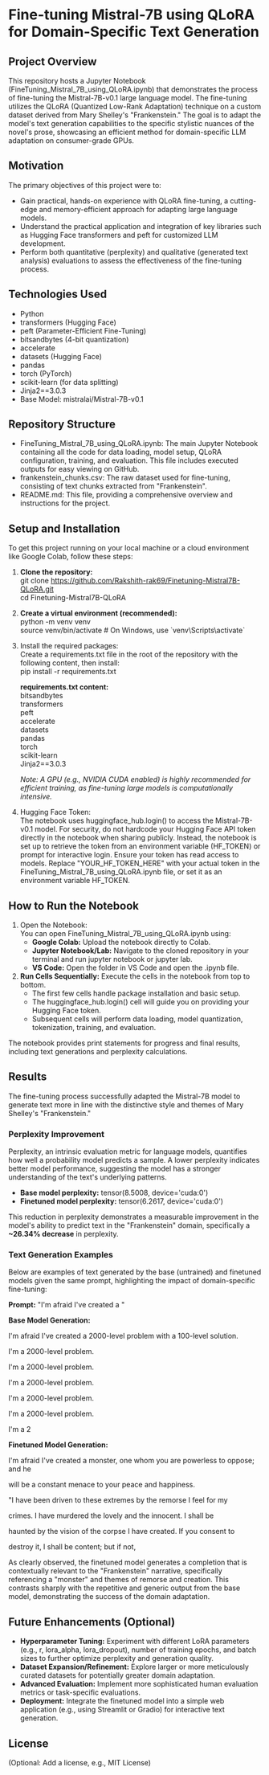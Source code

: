 # **Fine-tuning Mistral-7B using QLoRA for Domain-Specific Text Generation**

## **Project Overview**

This repository hosts a Jupyter Notebook (FineTuning\_Mistral\_7B\_using\_QLoRA.ipynb) that demonstrates the process of fine-tuning the Mistral-7B-v0.1 large language model. The fine-tuning utilizes the QLoRA (Quantized Low-Rank Adaptation) technique on a custom dataset derived from Mary Shelley's "Frankenstein." The goal is to adapt the model's text generation capabilities to the specific stylistic nuances of the novel's prose, showcasing an efficient method for domain-specific LLM adaptation on consumer-grade GPUs.

## **Motivation**

The primary objectives of this project were to:

* Gain practical, hands-on experience with QLoRA fine-tuning, a cutting-edge and memory-efficient approach for adapting large language models.  
* Understand the practical application and integration of key libraries such as Hugging Face transformers and peft for customized LLM development.  
* Perform both quantitative (perplexity) and qualitative (generated text analysis) evaluations to assess the effectiveness of the fine-tuning process.

## **Technologies Used**

* Python  
* transformers (Hugging Face)  
* peft (Parameter-Efficient Fine-Tuning)  
* bitsandbytes (4-bit quantization)  
* accelerate  
* datasets (Hugging Face)  
* pandas  
* torch (PyTorch)  
* scikit-learn (for data splitting)  
* Jinja2==3.0.3  
* Base Model: mistralai/Mistral-7B-v0.1

## **Repository Structure**

* FineTuning\_Mistral\_7B\_using\_QLoRA.ipynb: The main Jupyter Notebook containing all the code for data loading, model setup, QLoRA configuration, training, and evaluation. This file includes executed outputs for easy viewing on GitHub.  
* frankenstein\_chunks.csv: The raw dataset used for fine-tuning, consisting of text chunks extracted from "Frankenstein".  
* README.md: This file, providing a comprehensive overview and instructions for the project.

## **Setup and Installation**

To get this project running on your local machine or a cloud environment like Google Colab, follow these steps:

1. **Clone the repository:**  
   git clone https://github.com/Rakshith-rak69/Finetuning-Mistral7B-QLoRA.git  
   cd Finetuning-Mistral7B-QLoRA

2. **Create a virtual environment (recommended):**  
   python \-m venv venv  
   source venv/bin/activate  \# On Windows, use \`venv\\Scripts\\activate\`

3. Install the required packages:  
   Create a requirements.txt file in the root of the repository with the following content, then install:  
   pip install \-r requirements.txt

   **requirements.txt content:**  
   bitsandbytes  
   transformers  
   peft  
   accelerate  
   datasets  
   pandas  
   torch  
   scikit-learn  
   Jinja2==3.0.3

   *Note: A GPU (e.g., NVIDIA CUDA enabled) is highly recommended for efficient training, as fine-tuning large models is computationally intensive.*  
4. Hugging Face Token:  
   The notebook uses huggingface\_hub.login() to access the Mistral-7B-v0.1 model. For security, do not hardcode your Hugging Face API token directly in the notebook when sharing publicly. Instead, the notebook is set up to retrieve the token from an environment variable (HF\_TOKEN) or prompt for interactive login. Ensure your token has read access to models. Replace "YOUR\_HF\_TOKEN\_HERE" with your actual token in the FineTuning\_Mistral\_7B\_using\_QLoRA.ipynb file, or set it as an environment variable HF\_TOKEN.

## **How to Run the Notebook**

1. Open the Notebook:  
   You can open FineTuning\_Mistral\_7B\_using\_QLoRA.ipynb using:  
   * **Google Colab:** Upload the notebook directly to Colab.  
   * **Jupyter Notebook/Lab:** Navigate to the cloned repository in your terminal and run jupyter notebook or jupyter lab.  
   * **VS Code:** Open the folder in VS Code and open the .ipynb file.  
2. **Run Cells Sequentially:** Execute the cells in the notebook from top to bottom.  
   * The first few cells handle package installation and basic setup.  
   * The huggingface\_hub.login() cell will guide you on providing your Hugging Face token.  
   * Subsequent cells will perform data loading, model quantization, tokenization, training, and evaluation.

The notebook provides print statements for progress and final results, including text generations and perplexity calculations.

## **Results**

The fine-tuning process successfully adapted the Mistral-7B model to generate text more in line with the distinctive style and themes of Mary Shelley's "Frankenstein."

### **Perplexity Improvement**

Perplexity, an intrinsic evaluation metric for language models, quantifies how well a probability model predicts a sample. A lower perplexity indicates better model performance, suggesting the model has a stronger understanding of the text's underlying patterns.

* **Base model perplexity:** tensor(8.5008, device='cuda:0')  
* **Finetuned model perplexity:** tensor(6.2617, device='cuda:0')

This reduction in perplexity demonstrates a measurable improvement in the model's ability to predict text in the "Frankenstein" domain, specifically a **\~26.34% decrease** in perplexity.

### **Text Generation Examples**

Below are examples of text generated by the base (untrained) and finetuned models given the same prompt, highlighting the impact of domain-specific fine-tuning:

**Prompt:** "I'm afraid I've created a "

**Base Model Generation:**

I'm afraid I've created a 2000-level problem with a 100-level solution.

I'm a 2000-level problem.

I'm a 2000-level problem.

I'm a 2000-level problem.

I'm a 2000-level problem.

I'm a 2000-level problem.

I'm a 2

**Finetuned Model Generation:**

I'm afraid I've created a  monster, one whom you are powerless to oppose; and he

will be a constant menace to your peace and happiness.

"I have been driven to these extremes by the remorse I feel for my

crimes.  I have murdered the lovely and the innocent.  I shall be

haunted by the vision of the corpse I have created.  If you consent to

destroy it, I shall be content; but if not,

As clearly observed, the finetuned model generates a completion that is contextually relevant to the "Frankenstein" narrative, specifically referencing a "monster" and themes of remorse and creation. This contrasts sharply with the repetitive and generic output from the base model, demonstrating the success of the domain adaptation.

## **Future Enhancements (Optional)**

* **Hyperparameter Tuning:** Experiment with different LoRA parameters (e.g., r, lora\_alpha, lora\_dropout), number of training epochs, and batch sizes to further optimize perplexity and generation quality.  
* **Dataset Expansion/Refinement:** Explore larger or more meticulously curated datasets for potentially greater domain adaptation.  
* **Advanced Evaluation:** Implement more sophisticated human evaluation metrics or task-specific evaluations.  
* **Deployment:** Integrate the finetuned model into a simple web application (e.g., using Streamlit or Gradio) for interactive text generation.

## **License**

(Optional: Add a license, e.g., MIT License)